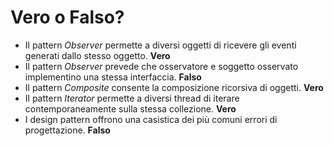 # Vero o Falso?

* Il pattern _Observer_ permette a diversi oggetti di ricevere gli eventi generati dallo stesso oggetto. **Vero**
* Il pattern _Observer_ prevede che osservatore e soggetto osservato implementino una stessa interfaccia. **Falso**
* Il pattern _Composite_ consente la composizione ricorsiva di oggetti. **Vero**
* Il pattern _Iterator_ permette a diversi thread di iterare contemporaneamente sulla stessa collezione. **Vero**
* I design pattern offrono una casistica dei più comuni errori di progettazione. **Falso**